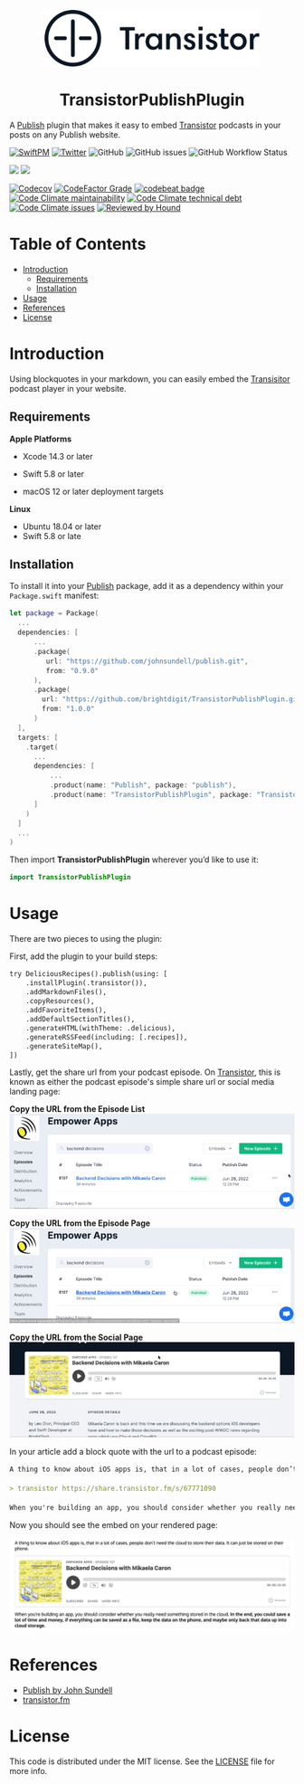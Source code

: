 <p align="center">
  <picture>
    <source media="(prefers-color-scheme: dark)" srcset="Sources/TransistorPublishPlugin/Documentation.docc/Resources/logos/transistor~dark.svg">
    <source media="(prefers-color-scheme: light)" srcset="Sources/TransistorPublishPlugin/Documentation.docc/Resources/logos/transistor.svg">
    <img alt="Transistor" src="Sources/TransistorPublishPlugin/Documentation.docc/Resources/logos/transistor.svg"  height="100">
  </picture>
</p>
<h1 align="center"> TransistorPublishPlugin </h1>

A [Publish](https://github.com/JohnSundell/Publish) plugin that makes it easy to embed [Transistor](https://transistor.fm/?via=publish-plugin) podcasts in your posts on any Publish website.

[![SwiftPM](https://img.shields.io/badge/SPM-Linux%20%7C%20macOS-success?logo=swift)](https://swift.org)
[![Twitter](https://img.shields.io/badge/twitter-@brightdigit-blue.svg?style=flat)](http://twitter.com/brightdigit)
![GitHub](https://img.shields.io/github/license/brightdigit/TransistorPublishPlugin)
![GitHub issues](https://img.shields.io/github/issues/brightdigit/TransistorPublishPlugin)
![GitHub Workflow Status](https://img.shields.io/github/actions/workflow/status/brightdigit/TransistorPublishPlugin/TransistorPublishPlugin.yml?label=actions&logo=github&?branch=main)

[![](https://img.shields.io/endpoint?url=https%3A%2F%2Fswiftpackageindex.com%2Fapi%2Fpackages%2Fbrightdigit%2FTransistorPublishPlugin%2Fbadge%3Ftype%3Dswift-versions)](https://swiftpackageindex.com/brightdigit/TransistorPublishPlugin)
[![](https://img.shields.io/endpoint?url=https%3A%2F%2Fswiftpackageindex.com%2Fapi%2Fpackages%2Fbrightdigit%2FTransistorPublishPlugin%2Fbadge%3Ftype%3Dplatforms)](https://swiftpackageindex.com/brightdigit/TransistorPublishPlugin)


[![Codecov](https://img.shields.io/codecov/c/github/brightdigit/TransistorPublishPlugin)](https://codecov.io/gh/brightdigit/TransistorPublishPlugin)
[![CodeFactor Grade](https://img.shields.io/codefactor/grade/github/brightdigit/TransistorPublishPlugin)](https://www.codefactor.io/repository/github/brightdigit/TransistorPublishPlugin)
[![codebeat badge](https://codebeat.co/badges/dc9f822b-7989-4612-9769-94b80002eef7)](https://codebeat.co/projects/github-com-brightdigit-transistorpublishplugin-main)
[![Code Climate maintainability](https://img.shields.io/codeclimate/maintainability/brightdigit/TransistorPublishPlugin)](https://codeclimate.com/github/brightdigit/TransistorPublishPlugin)
[![Code Climate technical debt](https://img.shields.io/codeclimate/tech-debt/brightdigit/TransistorPublishPlugin?label=debt)](https://codeclimate.com/github/brightdigit/TransistorPublishPlugin)
[![Code Climate issues](https://img.shields.io/codeclimate/issues/brightdigit/TransistorPublishPlugin)](https://codeclimate.com/github/brightdigit/TransistorPublishPlugin)
[![Reviewed by Hound](https://img.shields.io/badge/Reviewed_by-Hound-8E64B0.svg)](https://houndci.com)

# Table of Contents

* [Introduction](#introduction)
   * [Requirements](#requirements)
   * [Installation](#installation)
* [Usage](#usage)
* [References](#references)
* [License](#license)

# Introduction

Using blockquotes in your markdown, you can easily embed the [Transisitor](https://transistor.fm/?via=publish-plugin) podcast player in your website.

## Requirements 

**Apple Platforms**

- Xcode 14.3 or later
- Swift 5.8 or later

- macOS 12 or later deployment targets

**Linux**

- Ubuntu 18.04 or later
- Swift 5.8 or late

## Installation

To install it into your [Publish](https://github.com/johnsundell/publish) package, add it as a dependency within your `Package.swift` manifest:

```swift
let package = Package(
  ...
  dependencies: [
	  ...
	  .package(
		 url: "https://github.com/johnsundell/publish.git", 
		 from: "0.9.0"
	  ),
	  .package(
		url: "https://github.com/brightdigit/TransistorPublishPlugin.git",
		from: "1.0.0"
	  )
  ],
  targets: [
	.target(
	  ...
	  dependencies: [
		  ...
		  .product(name: "Publish", package: "publish"),
		  .product(name: "TransistorPublishPlugin", package: "TransistorPublishPlugin"),
	  ]
	)
  ]
  ...
)
```

Then import **TransistorPublishPlugin** wherever you’d like to use it:

```swift
import TransistorPublishPlugin
```

# Usage

There are two pieces to using the plugin:

First, add the plugin to your build steps:

```
try DeliciousRecipes().publish(using: [
    .installPlugin(.transistor()),
    .addMarkdownFiles(),
    .copyResources(),
    .addFavoriteItems(),
    .addDefaultSectionTitles(),
    .generateHTML(withTheme: .delicious),
    .generateRSSFeed(including: [.recipes]),
    .generateSiteMap(),
])
```

Lastly, get the share url from your podcast episode. On [Transistor](https://transistor.fm/?via=publish-plugin), this is known as either the podcast episode's simple share url or social media landing page:

**Copy the URL from the Episode List**
![Copy the URL from the Episode List](Sources/TransistorPublishPlugin/Documentation.docc/Resources/videos/CopyFromEpisodeList.gif)

**Copy the URL from the Episode Page**
![Copy the URL from the Episode Page](Sources/TransistorPublishPlugin/Documentation.docc/Resources/videos/CopyFromEpisodePage.gif)

**Copy the URL from the Social Page**
![Copy the URL from the Social Page](Sources/TransistorPublishPlugin/Documentation.docc/Resources/videos/CopyFromEpisodeShare.gif)

In your article add a block quote with the url to a podcast episode:

```markdown
A thing to know about iOS apps is, that in a lot of cases, people don’t need the cloud to store their data. It can just be stored on their phone.

> transistor https://share.transistor.fm/s/67771090

When you're building an app, you should consider whether you really need something stored in the cloud. **In the end, you could save a lot of time and money, if everything can be saved as a file, keep the data on the phone, and maybe only back that data up into cloud storage.**
```

Now you should see the embed on your rendered page:

![Screenshot of Transistor Embed](Sources/TransistorPublishPlugin/Documentation.docc/Resources/web-screenshot.jpg)
 
# References

* [Publish by John Sundell](https://github.com/JohnSundell/Publish)
* [transistor.fm](https://transistor.fm/?via=publish-plugin) 

# License 

This code is distributed under the MIT license. See the [LICENSE](https://github.com/brightdigit/TransistorPublishPlugin/LICENSE) file for more info.
